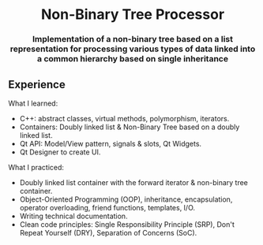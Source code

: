 <h1 align="center">Non-Binary Tree Processor</h1>

<h3 align="center">Implementation of a non-binary tree based on a list representation for processing various types of data linked into a common hierarchy based on single inheritance</h3>

<p align="center">

</p>

## Experience

What I learned:
- C++: abstract classes, virtual methods, polymorphism, iterators.
- Containers: Doubly linked list & Non-Binary Tree based on a doubly linked list.
- Qt API: Model/View pattern, signals & slots, Qt Widgets.
- Qt Designer to create UI.

What I practiced:
- Doubly linked list container with the forward iterator & non-binary tree container.
- Object-Oriented Programming (OOP), inheritance, encapsulation, operator overloading, friend functions, templates, I/O.
- Writing technical documentation.
- Clean code principles: Single Responsibility Principle (SRP), Don't Repeat Yourself (DRY), Separation of Concerns (SoC).
